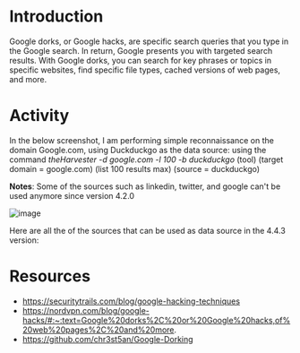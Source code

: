 # Introduction
Google dorks, or Google hacks, are specific search queries that you type in the Google search. In return, Google presents you with targeted search results. With Google dorks, you can search for key phrases or topics in specific websites, find specific file types, cached versions of web pages, and more.

# Activity
In the below screenshot, I am performing simple reconnaissance on the domain Google.com, using Duckduckgo as the data source:
using the command *theHarvester -d google.com -l 100 -b duckduckgo*
(tool) (target domain = google.com) (list 100 results max) (source = duckduckgo)

**Notes**: Some of the sources such as linkedin, twitter, and google can't be used anymore since version 4.2.0

![image](https://github.com/ZuanAce/SecurityBlueTeam_challenge/assets/147037911/a278d431-209f-4740-a769-4b6c2ba97f1d)

Here are all the of the sources that can be used as data source in the 4.4.3 version:


# Resources
- https://securitytrails.com/blog/google-hacking-techniques
- https://nordvpn.com/blog/google-hacks/#:~:text=Google%20dorks%2C%20or%20Google%20hacks,of%20web%20pages%2C%20and%20more.
- https://github.com/chr3st5an/Google-Dorking

